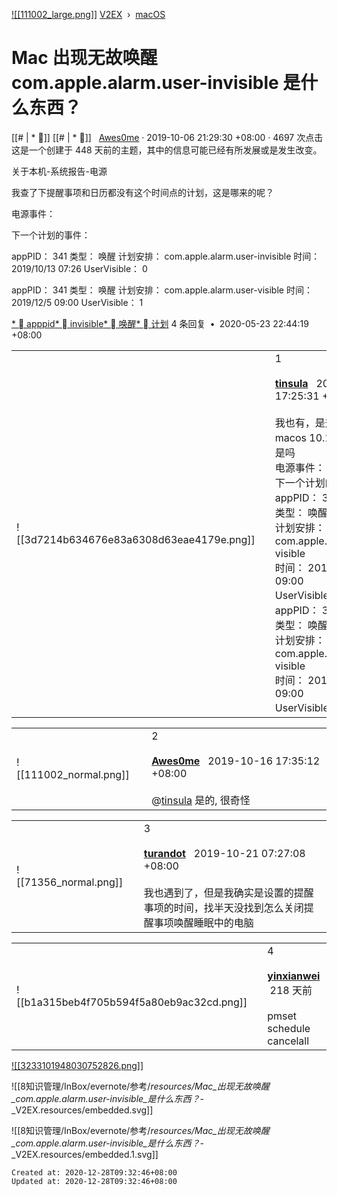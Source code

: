 
[![[111002_large.png]]](https://www.v2ex.com/member/Awes0me)
[V2EX](https://www.v2ex.com/)  ›  [macOS](https://www.v2ex.com/go/macos)

# Mac 出现无故唤醒 com.apple.alarm.user-invisible 是什么东西？

[[# | *   ]] [[# | *   ]]
  [Awes0me](https://www.v2ex.com/member/Awes0me) · 2019-10-06 21:29:30 +08:00 · 4697 次点击
这是一个创建于 448 天前的主题，其中的信息可能已经有所发展或是发生改变。

关于本机-系统报告-电源

我查了下提醒事项和日历都没有这个时间点的计划，这是哪来的呢？

电源事件：

下一个计划的事件：

appPID： 341 类型： 唤醒 计划安排： com.apple.alarm.user-invisible 时间： 2019/10/13 07:26 UserVisible： 0

appPID： 341 类型： 唤醒 计划安排： com.apple.alarm.user-visible 时间： 2019/12/5 09:00 UserVisible： 1

[*   
apppid](https://www.v2ex.com/tag/apppid)[*   
invisible](https://www.v2ex.com/tag/invisible)[*   
唤醒](https://www.v2ex.com/tag/%E5%94%A4%E9%86%92)[*   
计划](https://www.v2ex.com/tag/%E8%AE%A1%E5%88%92)
4 条回复  **•**  2020-05-23 22:44:19 +08:00

|     |     |     |
| --- | --- | --- |
| ![[3d7214b634676e83a6308d63eae4179e.png]] |     | 1<br><br>**[tinsula](https://www.v2ex.com/member/tinsula)**   2019-10-16 17:25:31 +08:00<br><br>我也有，是升级到 macos 10.15 有的 你也是吗<br>电源事件：<br>下一个计划的事件：<br>appPID： 367<br>类型： 唤醒<br>计划安排： com.apple.alarm.user-visible<br>时间： 2019/10/18 09:00<br>UserVisible： 1<br>appPID： 367<br>类型： 唤醒<br>计划安排： com.apple.alarm.user-visible<br>时间： 2019/10/18 09:00<br>UserVisible： 1 |

|     |     |     |
| --- | --- | --- |
| ![[111002_normal.png]] |     | 2<br><br>**[Awes0me](https://www.v2ex.com/member/Awes0me)**   2019-10-16 17:35:12 +08:00<br><br>@[tinsula](https://www.v2ex.com/member/tinsula) 是的, 很奇怪 |

|     |     |     |
| --- | --- | --- |
| ![[71356_normal.png]] |     | 3<br><br>**[turandot](https://www.v2ex.com/member/turandot)**   2019-10-21 07:27:08 +08:00<br><br>我也遇到了，但是我确实是设置的提醒事项的时间，找半天没找到怎么关闭提醒事项唤醒睡眠中的电脑 |

|     |     |     |
| --- | --- | --- |
| ![[b1a315beb4f705b594f5a80eb9ac32cd.png]] |     | 4<br><br>**[yinxianwei](https://www.v2ex.com/member/yinxianwei)**   218 天前<br><br>pmset schedule cancelall |

[![[3233101948030752826.png]]](https://googleads.g.doubleclick.net/aclk?sa=L&ai=CwYYlrDXpX9exGtaLrQHbzoqQAuC4-d9gjLOrhb8M2tkeEAEggKvwO2DpAsgBAqkC7PYEVpYXYz6oAwHIA8kEqgTOAU_QvQxchsPLBBKw_FcFMllPZR47qm3SYMApPPtEpFtLUTYPG9BVF0GG_IbMXwvHQFYrnGdaJqU-Z-2g2E4_NQkTgP4Aw_L48NjghVur219IQYPJTH29lbxDAqdUVOSYyIlJLGsBeRQYM5kRHpGGrD6UXb_BhZgd3fjOJj-oP41nZpoXrkqekFt0Nqn3mwsnxbqorXMb7QAjqC3zY9Ch_vJ_pblrEXiDPdBoZMyOxp93t7iT9MzhA-qYDz0VsbhiVoed_ucOOBffzr4c6XNPwATf75iSpwOQBgGgBgKAB4S6_ZICiAcBkAcCqAfVyRuoB_DZG6gH8tkbqAeUmLECqAel3xuoB47OG6gHk9gbqAe6BqgH7paxAqgHpr4bqAfs1RuoB_PRG6gH7NUbqAeW2BvYBwHSCAYIABACGBqxCbti1ahctkLJgAoBmAsByAsB2BMD&ae=1&num=1&cid=CAMSeQClSFh3ge_xB-_OUZAMZ4lAoBTm5vKt0a0ssJOo9iQepWUO8CuBvm6rttG9n6yA5ogSHh2tBIgVSK4YSD1TSQMQBB35ujVSUuHE40aKqOtK1zFEgTYZ3TO1gzPFD56wK33WlGTiH9vQGnbpm3FROc2iWHgKf_mr7l8&sig=AOD64_2EOndYAzxjpeoNDi1wjH6O0X_S2A&client=ca-pub-3465543440750523&nb=17&adurl=https://exam.ncnu.edu.tw/GTran.html)

![[8知识管理/InBox/evernote/参考/_resources/Mac_出现无故唤醒_com.apple.alarm.user-invisible_是什么东西？_-_V2EX.resources/embedded.svg]]

![[8知识管理/InBox/evernote/参考/_resources/Mac_出现无故唤醒_com.apple.alarm.user-invisible_是什么东西？_-_V2EX.resources/embedded.1.svg]]

    Created at: 2020-12-28T09:32:46+08:00
    Updated at: 2020-12-28T09:32:46+08:00

